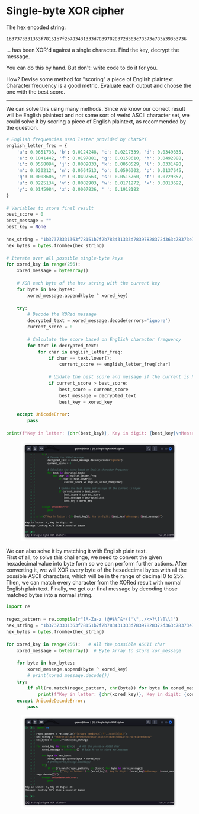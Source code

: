 # Single-byte XOR cipher

The hex encoded string:

```
1b37373331363f78151b7f2b783431333d78397828372d363c78373e783a393b3736
```

... has been XOR'd against a single character. Find the key, decrypt the message.

You can do this by hand. But don't: write code to do it for you.

How? Devise some method for "scoring" a piece of English plaintext. Character frequency is a good metric. Evaluate each output and choose the one with the best score.

***

We can solve this using many methods. Since we know our correct result will be English plaintext and not some sort of weird ASCII character set, we could solve it by scoring a piece of English plaintext, as recommended by the question.&#x20;

```python
# English frequencies used letter provided by ChatGPT
english_letter_freq = {
    'a': 0.0651738, 'b': 0.0124248, 'c': 0.0217339, 'd': 0.0349835,
    'e': 0.1041442, 'f': 0.0197881, 'g': 0.0158610, 'h': 0.0492888,
    'i': 0.0558094, 'j': 0.0009033, 'k': 0.0050529, 'l': 0.0331490,
    'm': 0.0202124, 'n': 0.0564513, 'o': 0.0596302, 'p': 0.0137645,
    'q': 0.0008606, 'r': 0.0497563, 's': 0.0515760, 't': 0.0729357,
    'u': 0.0225134, 'v': 0.0082903, 'w': 0.0171272, 'x': 0.0013692,
    'y': 0.0145984, 'z': 0.0007836, ' ': 0.1918182
}

# Variables to store final result
best_score = 0
best_message = ""
best_key = None

hex_string = "1b37373331363f78151b7f2b783431333d78397828372d363c78373e783a393b3736"
hex_bytes = bytes.fromhex(hex_string)

# Iterate over all possible single-byte keys
for xored_key in range(256):
    xored_message = bytearray()

    # XOR each byte of the hex string with the current key
    for byte in hex_bytes:
        xored_message.append(byte ^ xored_key)

    try:
        # Decode the XORed message
        decrypted_text = xored_message.decode(errors='ignore')
        current_score = 0

        # Calculate the score based on English character frequency
        for text in decrypted_text:
            for char in english_letter_freq:
                if char == text.lower():
                    current_score += english_letter_freq[char]
                
                # Update the best score and message if the current is higer
                if current_score > best_score:
                    best_score = current_score
                    best_message = decrypted_text
                    best_key = xored_key

    except UnicodeError:
        pass    

print(f"Key in letter: {chr(best_key)}, Key in digit: {best_key}\nMessage: {best_message}")
```

<figure><img src=".gitbook/assets/Single-byte XOR cipher 0.png" alt=""><figcaption></figcaption></figure>

We can also solve it by matching it with English plain text.\
First of all, to solve this challenge, we need to convert the given hexadecimal value into byte form so we can perform further actions. After converting it, we will XOR every byte of the hexadecimal bytes with all the possible ASCII characters, which will be in the range of decimal 0 to 255. Then, we can match every character from the XORed result with normal English plain text. Finally, we get our final message by decoding those matched bytes into a normal string.

```python
import re

regex_pattern = re.compile(r"[A-Za-z !@#$%^&*()'\",./<>?\[\]\\]")
hex_string = "1b37373331363f78151b7f2b783431333d78397828372d363c78373e783a393b3736"
hex_bytes = bytes.fromhex(hex_string)

for xored_key in range(256):   # All the possible ASCII char
    xored_message = bytearray()  # Byte Array to store xor_message

    for byte in hex_bytes:
        xored_message.append(byte ^ xored_key)
        # print(xored_message.decode())
    try:
        if all(re.match(regex_pattern, chr(byte)) for byte in xored_message):
            print(f"Key in letter: {chr(xored_key)}, Key in digit: {xored_key}\nMessage: {xored_message.decode()}")
    except UnicodeDecodeError:
        pass
```

<figure><img src=".gitbook/assets/Single-byte XOR cipher 1.png" alt=""><figcaption></figcaption></figure>
